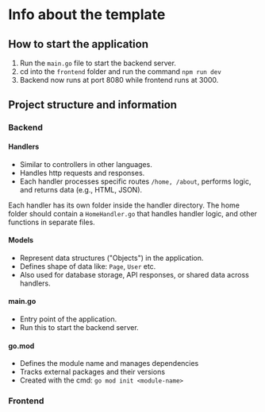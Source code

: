 # Info about the template
## How to start the application
1. Run the `main.go` file to start the backend server.
2. cd into the `frontend` folder and run the command `npm run dev`
3. Backend now runs at port 8080 while frontend runs at 3000.


## Project structure and information
### Backend
#### Handlers
- Similar to controllers in other languages. 
- Handles http requests and responses.
- Each handler processes specific routes `/home, /about`, performs logic, and returns data (e.g., HTML, JSON).

Each handler has its own folder inside the handler directory. 
The home folder should contain a `HomeHandler.go` that handles handler logic, 
and other functions in separate files.

#### Models
- Represent data structures ("Objects") in the application.
- Defines shape of data like: `Page`, `User` etc.
- Also used for database storage, API responses, or shared data across handlers.

#### main.go
- Entry point of the application.
- Run this to start the backend server.

#### go.mod
- Defines the module name and manages dependencies
- Tracks external packages and their versions
- Created with the cmd: `go mod init <module-name>`

### Frontend